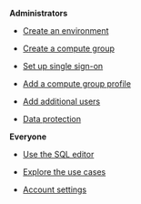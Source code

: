 
**Administrators**

-   [Create an environment](gpb1689789991266.md)

-   [Create a compute group](uwf1689789992209.md)

-   [Set up single sign-on](tub1689789992158.md)

-   [Add a compute group profile](uxw1689789992408.md)

-   [Add additional users](bzs1689789992898.md)

-   [Data protection](foi1689789991492.md)


**Everyone**

-   [Use the SQL editor](kio1689789991846.md)

-   [Explore the use cases](uve1689789993087.md)

-   [Account settings](bqz1689894912978.md)


